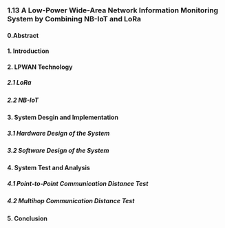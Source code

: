 ### 1.13 A Low-Power Wide-Area Network Information Monitoring System by Combining NB-IoT and LoRa

#### 0.Abstract
#### 1. Introduction

#### 2. LPWAN Technology
##### 2.1 LoRa
##### 2.2 NB-IoT

#### 3. System Desgin and Implementation
##### 3.1 Hardware Design of the System 
##### 3.2 Software Design of the System 

#### 4. System Test and Analysis
##### 4.1 Point-to-Point Communication Distance Test
##### 4.2 Multihop Communication Distance Test
#### 5. Conclusion